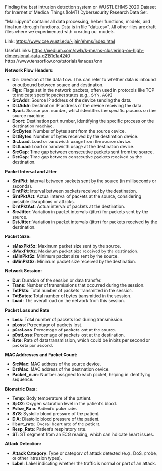 Finding the best intrusion detection system on WUSTL EHMS 2020 Dataset for Internet of Medical Things (IoMT) Cybersecurity Research Data Set.

"Main.ipynb" contains all data processing, helper functions, models, and final run-through functions. Data is in file "data.csv". All other files are draft files where we experimented with creating our models.


Link: https://www.cse.wustl.edu/~jain/ehms/index.html

Useful Links:
https://medium.com/swlh/k-means-clustering-on-high-dimensional-data-d2151e1a4240
https://www.tensorflow.org/tutorials/images/cnn


**Network Flow Headers:**

- **Dir**: Direction of the data flow. This can refer to whether data is inbound or outbound between source and destination.
- **Flgs**: Flags set in the network packets, often used in protocols like TCP to indicate specific packet states (e.g., SYN, ACK).
- **SrcAddr**: Source IP address of the device sending the data.
- **DstAddr**: Destination IP address of the device receiving the data.
- **Sport**: Source port number, which identifies the specific process on the source machine.
- **Dport**: Destination port number, identifying the specific process on the destination machine.
- **SrcBytes**: Number of bytes sent from the source device.
- **DstBytes**: Number of bytes received by the destination device.
- **SrcLoad**: Load or bandwidth usage from the source device.
- **DstLoad**: Load or bandwidth usage at the destination device.
- **SrcGap**: Time gap between consecutive packets sent from the source.
- **DstGap**: Time gap between consecutive packets received by the destination.

**Packet Interval and Jitter**

- **SIntPkt**: Interval between packets sent by the source (in milliseconds or seconds).
- **DIntPkt**: Interval between packets received by the destination.
- **SIntPktAct**: Actual interval of packets at the source, considering possible disruptions or attacks.
- **DIntPktAct**: Actual interval of packets at the destination.
- **SrcJitter**: Variation in packet intervals (jitter) for packets sent by the source.
- **DstJitter**: Variation in packet intervals (jitter) for packets received by the destination.

**Packet Size:**

- **sMaxPktSz**: Maximum packet size sent by the source.
- **dMaxPktSz**: Maximum packet size received by the destination.
- **sMinPktSz**: Minimum packet size sent by the source.
- **dMinPktSz**: Minimum packet size received by the destination.

**Network Session:**

- **Dur**: Duration of the session or data transfer.
- **Trans**: Number of transmissions that occurred during the session.
- **TotPkts**: Total number of packets transmitted in the session.
- **TotBytes**: Total number of bytes transmitted in the session.
- **Load**: The overall load on the network from this session.

**Packet Loss and Rate**

- **Loss**: Total number of packets lost during transmission.
- **pLoss**: Percentage of packets lost.
- **pSrcLoss**: Percentage of packets lost at the source.
- **pDstLoss**: Percentage of packets lost at the destination.
- **Rate**: Rate of data transmission, which could be in bits per second or packets per second.

**MAC Addresses and Packet Count:**

- **SrcMac**: MAC address of the source device.
- **DstMac**: MAC address of the destination device.
- **Packet_num**: Number assigned to each packet, helping in identifying sequence.

**Biometric Data:**

- **Temp**: Body temperature of the patient.
- **SpO2**: Oxygen saturation level in the patient’s blood.
- **Pulse_Rate**: Patient’s pulse rate.
- **SYS**: Systolic blood pressure of the patient.
- **DIA**: Diastolic blood pressure of the patient.
- **Heart_rate**: Overall heart rate of the patient.
- **Resp_Rate**: Patient’s respiratory rate.
- **ST**: ST segment from an ECG reading, which can indicate heart issues.

**Attack Detection:**

- **Attack Category**: Type or category of attack detected (e.g., DoS, probe, or other intrusion types).
- **Label**: Label indicating whether the traffic is normal or part of an attack.
